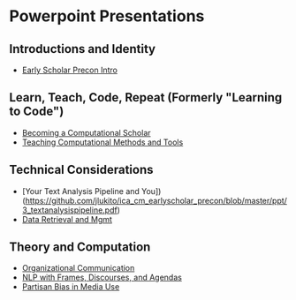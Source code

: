 # Powerpoint Presentations

## Introductions and Identity
* [Early Scholar Precon Intro](https://github.com/jlukito/ica_cm_earlyscholar_precon/blob/master/ppt/0_intro.pdf)

## Learn, Teach, Code, Repeat (Formerly "Learning to Code")
* [Becoming a Computational Scholar](https://github.com/jlukito/ica_cm_earlyscholar_precon/blob/master/ppt/1_becoming_a_computational_scholar.pdf)
* [Teaching Computational Methods and Tools](https://t.co/iD0W9xvM9S)

## Technical Considerations
* [Your Text Analysis Pipeline and You])(https://github.com/jlukito/ica_cm_earlyscholar_precon/blob/master/ppt/3_textanalysispipeline.pdf)
* [Data Retrieval and Mgmt](https://github.com/jlukito/ica_cm_earlyscholar_precon/blob/master/ppt/nate_jeremy.pdf)

## Theory and Computation
* [Organizational Communication]()
* [NLP with Frames, Discourses, and Agendas](https://github.com/jlukito/ica_cm_earlyscholar_precon/blob/master/ppt/6_framing_nlp.pdf)
* [Partisan Bias in Media Use]()
